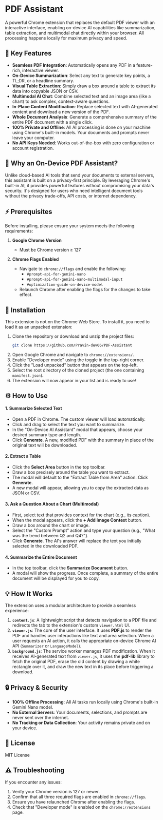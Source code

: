 # PDF Assistant

A powerful Chrome extension that replaces the default PDF viewer with an interactive interface, enabling on-device AI capabilities like summarization, table extraction, and multimodal chat directly within your browser. All processing happens locally for maximum privacy and speed.

## 🌟 Key Features

-   **Seamless PDF Integration**: Automatically opens any PDF in a feature-rich, interactive viewer.
-   **On-Device Summarization**: Select any text to generate key points, a TL;DR, or a headline summary.
-   **Visual Table Extraction**: Simply draw a box around a table to extract its data into copyable JSON or CSV.
-   **Multimodal AI Chat**: Combine selected text and an image area (like a chart) to ask complex, context-aware questions.
-   **In-Place Content Modification**: Replace selected text with AI-generated content and download a new version of the PDF.
-   **Whole Document Analysis**: Generate a comprehensive summary of the entire PDF document with a single click.
-   **100% Private and Offline**: All AI processing is done on your machine using Chrome's built-in models. Your documents and prompts never leave your computer.
-   **No API Keys Needed**: Works out-of-the-box with zero configuration or account registration.

## 🎯 Why an On-Device PDF Assistant?

Unlike cloud-based AI tools that send your documents to external servers, this assistant is built on a privacy-first principle. By leveraging Chrome's built-in AI, it provides powerful features without compromising your data's security. It's designed for users who need intelligent document tools without the privacy trade-offs, API costs, or internet dependency.

## ⚡ Prerequisites

Before installing, please ensure your system meets the following requirements:

1.  **Google Chrome Version**
    -   Must be Chrome version ≥ 127

2.  **Chrome Flags Enabled**
    -   Navigate to `chrome://flags` and enable the following:
        -   `#prompt-api-for-gemini-nano`
        -   `#prompt-api-for-gemini-nano-multimodal-input`
        -   `#optimization-guide-on-device-model`
    -   Relaunch Chrome after enabling the flags for the changes to take effect.

## 🚀 Installation

This extension is not on the Chrome Web Store. To install it, you need to load it as an unpacked extension:

1.  Clone the repository or download and unzip the project files:
    ```bash
    git clone https://github.com/Pravin-dev06/PDF-Assistant
    ```
2.  Open Google Chrome and navigate to `chrome://extensions/`.
3.  Enable "Developer mode" using the toggle in the top-right corner.
4.  Click the "Load unpacked" button that appears on the top-left.
5.  Select the root directory of the cloned project (the one containing `manifest.json`).
6.  The extension will now appear in your list and is ready to use!

## ⚙️ How to Use

#### 1. Summarize Selected Text
-   Open a PDF in Chrome. The custom viewer will load automatically.
-   Click and drag to select the text you want to summarize.
-   In the "On-Device AI Assistant" modal that appears, choose your desired summary type and length.
-   Click **Generate**. A new, modified PDF with the summary in place of the original text will be downloaded.

#### 2. Extract a Table
-   Click the **Select Area** button in the top toolbar.
-   Draw a box precisely around the table you want to extract.
-   The modal will default to the "Extract Table from Area" action. Click **Generate**.
-   A new modal will appear, allowing you to copy the extracted data as JSON or CSV.

#### 3. Ask a Question About a Chart (Multimodal)
-   First, select text that provides context for the chart (e.g., its caption).
-   When the modal appears, click the **+ Add Image Context** button.
-   Draw a box around the chart or image.
-   Select the "Custom Prompt" action and type your question (e.g., "What was the trend between Q2 and Q4?").
-   Click **Generate**. The AI's answer will replace the text you initially selected in the downloaded PDF.

#### 4. Summarize the Entire Document
-   In the top toolbar, click the **Summarize Document** button.
-   A modal will show the progress. Once complete, a summary of the entire document will be displayed for you to copy.

## 💡 How It Works

The extension uses a modular architecture to provide a seamless experience:

1.  **`content.js`**: A lightweight script that detects navigation to a PDF file and redirects the tab to the extension's custom `viewer.html` UI.
2.  **`viewer.js`**: The core of the user interface. It uses **PDF.js** to render the PDF and handles user interactions like text and area selection. When a user requests an AI action, it calls the appropriate on-device Chrome AI API (`Summarizer` or `LanguageModel`).
3.  **`background.js`**: The service worker manages PDF modification. When it receives AI-generated text from `viewer.js`, it uses the **pdf-lib** library to fetch the original PDF, erase the old content by drawing a white rectangle over it, and draw the new text in its place before triggering a download.

## 🔒 Privacy & Security

-   **100% Offline Processing**: All AI tasks run locally using Chrome's built-in Gemini Nano model.
-   **No External Servers**: Your documents, selections, and prompts are never sent over the internet.
-   **No Tracking or Data Collection**: Your activity remains private and on your device.

## 📝 License

MIT License

## ⚠️ Troubleshooting

If you encounter any issues:
1.  Verify your Chrome version is 127 or newer.
2.  Confirm that all three required flags are enabled in `chrome://flags`.
3.  Ensure you have relaunched Chrome after enabling the flags.
4.  Check that "Developer mode" is enabled on the `chrome://extensions` page.

